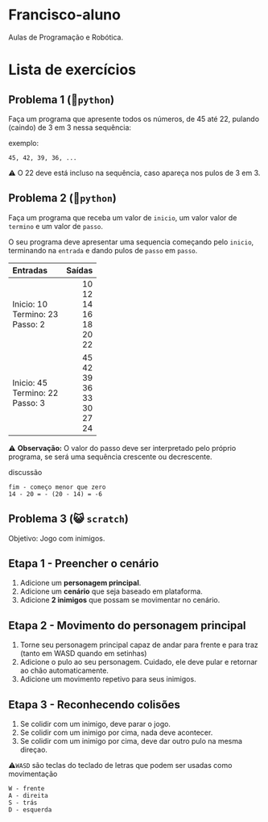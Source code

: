 # Francisco-aluno
Aulas de Programação e Robótica.

# Lista de exercícios

## Problema 1 (🐍`python`)

Faça um programa que apresente todos os números, de 45 até 22, pulando (caindo) de 3 em 3 nessa sequência:

exemplo:
```
45, 42, 39, 36, ...
```

⚠️ O 22 deve está incluso na sequência, caso apareça nos pulos de 3 em 3.

## Problema 2 (🐍`python`)

Faça um programa que receba um valor de `inicio`, um valor valor de `termino` e um valor de `passo`.

O seu programa deve apresentar uma sequencia começando pelo `inicio`, terminando na `entrada` e dando pulos de `passo` em `passo`.

|Entradas|Saídas|
|:-|-:|
|Inicio: 10 <br> Termino: 23 <br> Passo: 2|10 <br> 12 <br> 14 <br> 16 <br> 18 <br> 20 <br> 22|
|Inicio: 45 <br> Termino: 22 <br> Passo: 3|45 <br> 42 <br> 39 <br> 36 <br> 33 <br> 30 <br> 27 <br> 24 |

⚠️ **Observação:** O valor do passo deve ser interpretado pelo próprio programa, se será uma sequência crescente ou decrescente.

discussão
```
fim - começo menor que zero
14 - 20 = - (20 - 14) = -6
```


## Problema 3 (😺 `scratch`)

Objetivo: Jogo com inimigos.

## Etapa 1 - Preencher o cenário

1. Adicione um **personagem principal**. <br>
2. Adicione um **cenário** que seja baseado em plataforma. <br>
3. Adicione **2 inimigos** que possam se movimentar no cenário.

## Etapa 2 - Movimento do personagem principal

1. Torne seu personagem principal capaz de andar para frente e para traz (tanto em WASD quando em setinhas)
2. Adicione o pulo ao seu personagem. Cuidado, ele deve pular e retornar ao chão automaticamente.
3. Adicione um movimento repetivo para seus inimigos.

## Etapa 3 - Reconhecendo colisões

1. Se colidir com um inimigo, deve parar o jogo. 
2. Se colidir com um inimigo por cima, nada deve acontecer.
3. Se colidir com um inimigo por cima, deve dar outro pulo na mesma direçao.

⚠️`WASD` são teclas do teclado de letras que podem ser usadas como movimentação

```
W - frente
A - direita
S - trás
D - esquerda
```